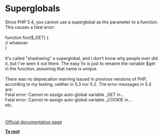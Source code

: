 # Superglobals



Since PHP 5.4, you cannot use a superglobal as the parameter to a function. This causes a fatal error:<br><br>function foo($_GET) {<br>  // whatever<br>}<br><br>It&apos;s called "shadowing" a superglobal, and I don&apos;t know why people ever did it, but I&apos;ve seen it out there. The easy fix is just to rename the variable $get in the function, assuming that name is unique. <br><br>There was no deprecation warning issued in previous versions of PHP, according to my testing, neither in 5.3 nor 5.2. The error messages in 5.4 are:<br>Fatal error: Cannot re-assign auto-global variable _GET in...<br>Fatal error: Cannot re-assign auto-global variable _COOKIE in...<br>etc.  

#

[Official documentation page](https://www.php.net/manual/en/language.variables.superglobals.php)

**[To root](/README.md)**